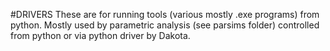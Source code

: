 #DRIVERS
These are for running tools (various mostly .exe programs) from python.
Mostly used by parametric analysis (see parsims folder) controlled from python or via python driver by Dakota.